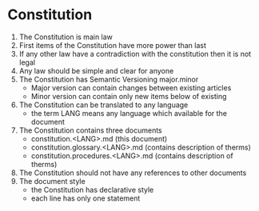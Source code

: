 # Constitution

1. The Constitution is main law
2. First items of the Constitution have more power than last
3. If any other law have a contradiction with the constitution then it is not legal
4. Any law should be simple and clear for anyone
5. The Constitution has Semantic Versioning major.minor
   - Major version can contain changes between existing articles
   - Minor version can contain only new items below of existing
6. The Constitution can be translated to any language
   - the term LANG means any language which available for the document
7. The Constitution contains three documents
   - constitution.\<LANG\>.md (this document)
   - constitution.glossary.\<LANG\>.md (contains description of therms)
   - constitution.procedures.\<LANG\>.md (contains description of therms)
8. The Constitution should not have any references to other documents
9. The document style
   - the Constitution has declarative style
   - each line has only one statement
